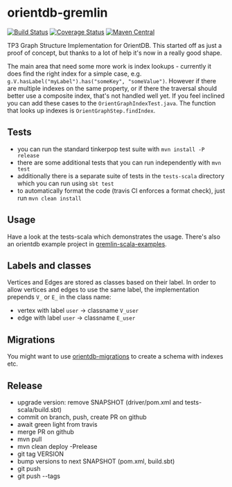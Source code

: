# orientdb-gremlin

[![Build Status](https://travis-ci.org/mpollmeier/orientdb-gremlin.svg?branch=master)](https://travis-ci.org/mpollmeier/orientdb-gremlin?branch=master) [![Coverage Status](https://coveralls.io/repos/mpollmeier/orientdb-gremlin/badge.svg?branch=master)](https://coveralls.io/r/mpollmeier/orientdb-gremlin?branch=master) [![Maven Central](https://maven-badges.herokuapp.com/maven-central/com.michaelpollmeier/orientdb-gremlin/badge.svg)](https://maven-badges.herokuapp.com/maven-central/com.michaelpollmeier/orientdb-gremlin/) 

TP3 Graph Structure Implementation for OrientDB. This started off as just a proof of concept, but thanks to a lot of help it's now in a really good shape. 

The main area that need some more work is index lookups - currently it does find the right index for a simple case, e.g. `g.V.hasLabel("myLabel").has("someKey", "someValue")`. However if there are multiple indexes on the same property, or if there the traversal should better use a composite index, that's not handled well yet. If you feel inclined you can add these cases to the `OrientGraphIndexTest.java`. The function that looks up indexes is `OrientGraphStep.findIndex`.

## Tests
* you can run the standard tinkerpop test suite with `mvn install -P release`
* there are some additional tests that you can run independently with `mvn test`
* additionally there is a separate suite of tests in the `tests-scala` directory which you can run using `sbt test`
* to automatically format the code (travis CI enforces a format check), just run `mvn clean install`

## Usage
Have a look at the tests-scala which demonstrates the usage. There's also an orientdb example project in [gremlin-scala-examples](https://github.com/mpollmeier/gremlin-scala-examples).

## Labels and classes
Vertices and Edges are stored as classes based on their label. In order to allow vertices and edges to use the same label, the implementation prepends `V_` or `E_` in the class name:
* vertex with label `user` -> classname `V_user`
* edge with label `user` -> classname `E_user`

## Migrations
You might want to use [orientdb-migrations](https://github.com/springnz/orientdb-migrations) to create a schema with indexes etc. 

## Release
* upgrade version: remove SNAPSHOT (driver/pom.xml and tests-scala/build.sbt)
* commit on branch, push, create PR on github
* await green light from travis
* merge PR on github
* mvn pull
* mvn clean deploy -Prelease
* git tag VERSION
* bump versions to next SNAPSHOT (pom.xml, build.sbt)
* git push
* git push --tags
